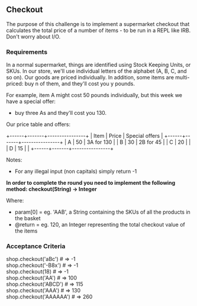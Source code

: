 ## Checkout

The purpose of this challenge is to implement a supermarket checkout that calculates the total price of a number of items - to be run in a REPL like IRB. Don't worry about I/O.

### Requirements

In a normal supermarket, things are identified using Stock Keeping Units, or SKUs. In our store, we'll use individual letters of the alphabet (A, B, C, and so on). Our goods are priced individually. In addition, some items are multi-priced: buy n of them, and they'll cost you y pounds.

For example, item A might cost 50 pounds individually, but this week we have a special offer:

- buy three As and they'll cost you 130.

Our price table and offers:

+------+-------+----------------+
| Item | Price | Special offers |
+------+-------+----------------+
| A | 50 | 3A for 130 |
| B | 30 | 2B for 45 |
| C | 20 | |
| D | 15 | |
+------+-------+----------------+

Notes:

- For any illegal input (non capitals) simply return -1

**In order to complete the round you need to implement the following method: checkout(String) -> Integer**

Where:

- param[0] = eg. 'AAB', a String containing the SKUs of all the products in the basket
- @return = eg. 120, an Integer representing the total checkout value of the items

### Acceptance Criteria

shop.checkout('aBc') # => -1 <br>
shop.checkout('-B8x') # => -1 <br>
shop.checkout(18) # => -1 <br>
shop.checkout('AA') # => 100 <br>
shop.checkout('ABCD') # => 115 <br>
shop.checkout('AAA') # => 130 <br>
shop.checkout('AAAAAA') # => 260 <br>
